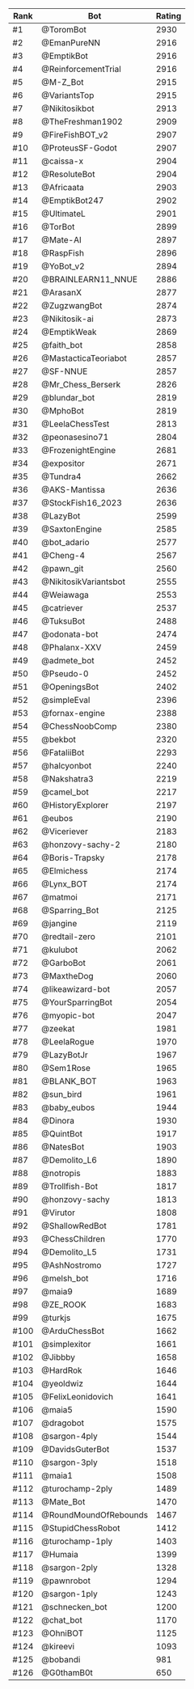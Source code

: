 Rank|Bot|Rating
---|---|---
#1|@ToromBot|2930
#2|@EmanPureNN|2916
#3|@EmptikBot|2916
#4|@ReinforcementTrial|2916
#5|@M-Z_Bot|2915
#6|@VariantsTop|2915
#7|@Nikitosikbot|2913
#8|@TheFreshman1902|2909
#9|@FireFishBOT_v2|2907
#10|@ProteusSF-Godot|2907
#11|@caissa-x|2904
#12|@ResoluteBot|2904
#13|@Africaata|2903
#14|@EmptikBot247|2902
#15|@UltimateL|2901
#16|@TorBot|2899
#17|@Mate-AI|2897
#18|@RaspFish|2896
#19|@YoBot_v2|2894
#20|@BRAINLEARN11_NNUE|2886
#21|@ArasanX|2877
#22|@ZugzwangBot|2874
#23|@Nikitosik-ai|2873
#24|@EmptikWeak|2869
#25|@faith_bot|2858
#26|@MastacticaTeoriabot|2857
#27|@SF-NNUE|2857
#28|@Mr_Chess_Berserk|2826
#29|@blundar_bot|2819
#30|@MphoBot|2819
#31|@LeelaChessTest|2813
#32|@peonasesino71|2804
#33|@FrozenightEngine|2681
#34|@expositor|2671
#35|@Tundra4|2662
#36|@AKS-Mantissa|2636
#37|@StockFish16_2023|2636
#38|@LazyBot|2599
#39|@SaxtonEngine|2585
#40|@bot_adario|2577
#41|@Cheng-4|2567
#42|@pawn_git|2560
#43|@NikitosikVariantsbot|2555
#44|@Weiawaga|2553
#45|@catriever|2537
#46|@TuksuBot|2488
#47|@odonata-bot|2474
#48|@Phalanx-XXV|2459
#49|@admete_bot|2452
#50|@Pseudo-0|2452
#51|@OpeningsBot|2402
#52|@simpleEval|2396
#53|@fornax-engine|2388
#54|@ChessNoobComp|2380
#55|@bekbot|2320
#56|@FataliiBot|2293
#57|@halcyonbot|2240
#58|@Nakshatra3|2219
#59|@camel_bot|2217
#60|@HistoryExplorer|2197
#61|@eubos|2190
#62|@Viceriever|2183
#63|@honzovy-sachy-2|2180
#64|@Boris-Trapsky|2178
#65|@Elmichess|2174
#66|@Lynx_BOT|2174
#67|@matmoi|2171
#68|@Sparring_Bot|2125
#69|@jangine|2119
#70|@redtail-zero|2101
#71|@kulubot|2062
#72|@GarboBot|2061
#73|@MaxtheDog|2060
#74|@likeawizard-bot|2057
#75|@YourSparringBot|2054
#76|@myopic-bot|2047
#77|@zeekat|1981
#78|@LeelaRogue|1970
#79|@LazyBotJr|1967
#80|@Sem1Rose|1965
#81|@BLANK_BOT|1963
#82|@sun_bird|1961
#83|@baby_eubos|1944
#84|@Dinora|1930
#85|@QuintBot|1917
#86|@NatesBot|1903
#87|@Demolito_L6|1890
#88|@notropis|1883
#89|@Trollfish-Bot|1817
#90|@honzovy-sachy|1813
#91|@Virutor|1808
#92|@ShallowRedBot|1781
#93|@ChessChildren|1770
#94|@Demolito_L5|1731
#95|@AshNostromo|1727
#96|@melsh_bot|1716
#97|@maia9|1689
#98|@ZE_ROOK|1683
#99|@turkjs|1675
#100|@ArduChessBot|1662
#101|@simplexitor|1661
#102|@Jibbby|1658
#103|@HardRok|1646
#104|@yeoldwiz|1644
#105|@FelixLeonidovich|1641
#106|@maia5|1590
#107|@dragobot|1575
#108|@sargon-4ply|1544
#109|@DavidsGuterBot|1537
#110|@sargon-3ply|1518
#111|@maia1|1508
#112|@turochamp-2ply|1489
#113|@Mate_Bot|1470
#114|@RoundMoundOfRebounds|1467
#115|@StupidChessRobot|1412
#116|@turochamp-1ply|1403
#117|@Humaia|1399
#118|@sargon-2ply|1328
#119|@pawnrobot|1294
#120|@sargon-1ply|1243
#121|@schnecken_bot|1200
#122|@chat_bot|1170
#123|@OhniBOT|1125
#124|@kireevi|1093
#125|@bobandi|981
#126|@G0thamB0t|650
